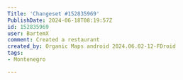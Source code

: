 ```yaml
---
Title: 'Changeset #152835969'
PublishDate: 2024-06-18T08:19:57Z
id: 152835969
user: BartemX
comment: Created a restaurant
created_by: Organic Maps android 2024.06.02-12-FDroid
tags:
- Montenegro

---
```

